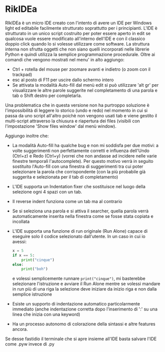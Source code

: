 # RikIDEa

RIkIDEa è un micro IDE creato con l'intento di avere un IDE per Windows light ed editabile facilmente strutturato soprattutto per i principianti.
L'IDE è strutturato in un unico script costruito per poter essere aperto in edit se qualcosa vuole essere modificato all'interno dell'IDE e con il classico doppio click quando lo si volesse utilizzare come software.
La struttura interna non sfrutta oggetti che non siano quelli incorporati nelle librerie Python e quindi utilizza la semplice programmazione procedurale.
Oltre ai comandi che vengono mostrati nel menu' in alto aggiungo:

- Ctrl + rotella del mouse per zoomare avanti e indietro (o zoom con il trackpad)
- esc al posto di F11 per uscire dallo schermo intero
- Se attivata la modalità Auto-fill dal menù edit si può utilizzare 'alt gr' per visualizzare le altre parole suggerite nel completamento di una parola e tab o Shift destro per completarla.

Una problematica che in questa versione non ha purtroppo soluzione è l'impossibilità di leggere lo storico (undo e redo) nel momento in cui si passa da uno script all'altro poichè
non vengono usati tab e viene gestito il multi-script attraverso la chiusura e riapertura dei files (visibili con l'impostazione 'Show files window' dal menù window).

Aggiungo inoltre che:

- La modalità Auto-fill ha qualche bug e non mi soddisfa per due motivi: a volte suggerimenti non perfettamente corretti e influenza dell'Undo (Ctrl+z) e Redo (Ctrl+y) (vorrei che non andasse ad incidere nelle varie finestre temporali l'autocomplete).
  Per questo motivo verrà in seguito sostituito l'Auto-fill con una finestra di suggerimenti tra cui poter selezionare la parola che corrispondente (con la più probabile già suggerita e selezionata per il tab di completamento)

- L'IDE supporta un Indentation fixer che sostituisce nel luogo della selezione ogni 4 spazi con un tab.

- Il reverse indent funziona come un tab ma al contrario 

- Se si seleziona una parola e si attiva il searcher, quella parola verrà automaticamente inserita nella finestra come se fosse stata copiata e incollata

- L'IDE supporta una funzione di run originale (Run Alone) capace di eseguire solo il codice selezionato dall'utente.
  In un caso in cui io avessi:

  ```python
  x = 5
  if x == 5:
      print("cinque")
  else:
      print("boh")
  ```

  e volessi semplicemente runnare `print("cinque")`, mi basterebbe selezionare l'istruzione e avviare il Run Alone mentre se volessi mandare in run più di una riga la selezione deve iniziare da inizio riga e non dalla semplice istruzione

- Esiste un supporto di indentazione automatico particolarmente immediato (anche indentazione corretta dopo l'inserimento di ':' su una linea che inizia con una keyword)

- Ha un processo autonomo di colorazione della sintassi e altre features ancora.

Se desse fastidio il terminale che si apre insieme all'IDE basta salvare l'IDE come .pyw invece di .py
